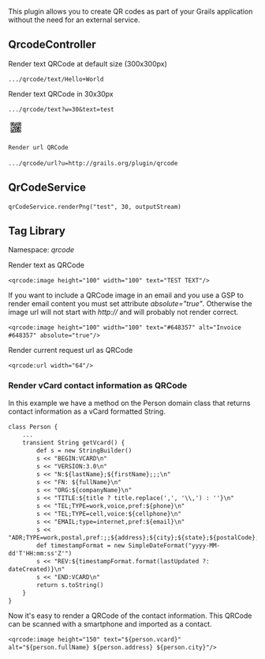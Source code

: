 This plugin allows you to create QR codes as part of your Grails
application without the need for an external service.

## QrcodeController

Render text QRCode at default size (300x300px)

    .../qrcode/text/Hello+World

Render text QRCode in 30x30px

    .../qrcode/text?w=30&text=test

![QRCode](test/integration/org/codehaus/groovy/grails/plugins/qrcode/qrcode.png)

    Render url QRCode

    .../qrcode/url?u=http://grails.org/plugin/qrcode

## QrCodeService

    qrCodeService.renderPng("test", 30, outputStream)

## Tag Library

Namespace: *qrcode*

Render text as QRCode

    <qrcode:image height="100" width="100" text="TEST TEXT"/>

If you want to include a QRCode image in an email and you use a GSP to render email content you must set attribute *absolute="true"*.
Otherwise the image url will not start with *http://* and will probably not render correct.

    <qrcode:image height="100" width="100" text="#648357" alt="Invoice #648357" absolute="true"/>

Render current request url as QRCode

    <qrcode:url width="64"/>

### Render vCard contact information as QRCode

In this example we have a method on the Person domain class that returns contact information as a vCard formatted String.

    class Person {
        ...
        transient String getVcard() {
            def s = new StringBuilder()
            s << "BEGIN:VCARD\n"
            s << "VERSION:3.0\n"
            s << "N:${lastName};${firstName};;;\n"
            s << "FN: ${fullName}\n"
            s << "ORG:${companyName}\n"
            s << "TITLE:${title ? title.replace(',', '\\,') : ''}\n"
            s << "TEL;TYPE=work,voice,pref:${phone}\n"
            s << "TEL;TYPE=cell,voice:${cellphone}\n"
            s << "EMAIL;type=internet,pref:${email}\n"
            s << "ADR;TYPE=work,postal,pref:;;${address};${city};${state};${postalCode};${country}\n"
            def timestampFormat = new SimpleDateFormat("yyyy-MM-dd'T'HH:mm:ss'Z'")
            s << "REV:${timestampFormat.format(lastUpdated ?: dateCreated)}\n"
            s << "END:VCARD\n"
            return s.toString()
        }
    }

Now it's easy to render a QRCode of the contact information.
This QRCode can be scanned with a smartphone and imported as a contact.

    <qrcode:image height="150" text="${person.vcard}" alt="${person.fullName} ${person.address} ${person.city}"/>
